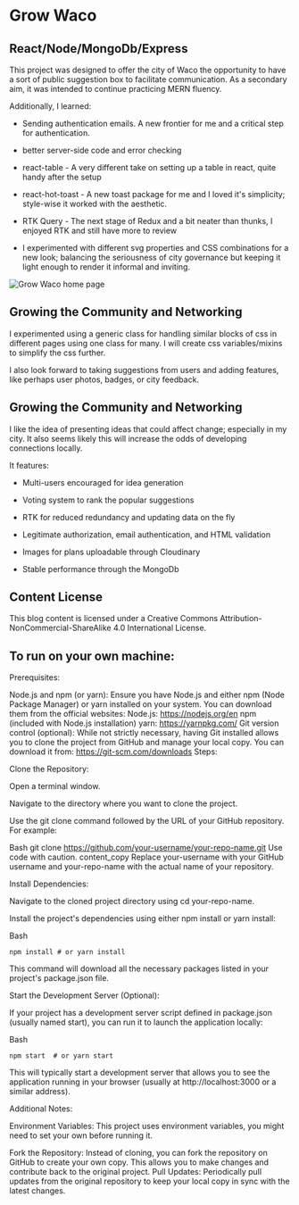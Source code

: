 # Grow Waco

## React/Node/MongoDb/Express

This project was designed to offer the city of Waco the opportunity to have a sort of public suggestion box to facilitate communication. As a secondary aim, it was intended to continue practicing MERN fluency.

Additionally, I learned:

- Sending authentication emails. A new frontier for me and a critical step for authentication.

- better server-side code and error checking

- react-table - A very different take on setting up a table in react, quite handy after the setup

- react-hot-toast - A new toast package for me and I loved it's simplicity; style-wise it worked with the aesthetic.

- RTK Query - The next stage of Redux and a bit neater than thunks, I enjoyed RTK and still have more to review

- I experimented with different svg properties and CSS combinations for a new look; balancing the seriousness of city governance but keeping it light enough to render it informal and inviting.

![Grow Waco home page](https://res.cloudinary.com/duysbh0j0/image/upload/v1718384342/iqpjsmvagyxcngfecjxx.png)

## Growing the Community and Networking

I experimented using a generic class for handling similar blocks of css in different pages using one class for many. I will create css variables/mixins to simplify the css further.

I also look forward to taking suggestions from users and adding features, like perhaps user photos, badges, or city feedback.

## Growing the Community and Networking

I like the idea of presenting ideas that could affect change; especially in my city. It also seems likely this will increase the odds of developing connections locally.

It features:

- Multi-users encouraged for idea generation

- Voting system to rank the popular suggestions

- RTK for reduced redundancy and updating data on the fly

- Legitimate authorization, email authentication, and HTML validation

- Images for plans uploadable through Cloudinary

- Stable performance through the MongoDb

## Content License

This blog content is licensed under a Creative Commons Attribution-NonCommercial-ShareAlike 4.0 International License.

## To run on your own machine:

Prerequisites:

Node.js and npm (or yarn): Ensure you have Node.js and either npm (Node Package Manager) or yarn installed on your system. You can download them from the official websites:
Node.js: https://nodejs.org/en
npm (included with Node.js installation)
yarn: https://yarnpkg.com/
Git version control (optional): While not strictly necessary, having Git installed allows you to clone the project from GitHub and manage your local copy. You can download it from: https://git-scm.com/downloads
Steps:

Clone the Repository:

Open a terminal window.

Navigate to the directory where you want to clone the project.

Use the git clone command followed by the URL of your GitHub repository. For example:

Bash
git clone https://github.com/your-username/your-repo-name.git
Use code with caution.
content_copy
Replace your-username with your GitHub username and your-repo-name with the actual name of your repository.

Install Dependencies:

Navigate to the cloned project directory using cd your-repo-name.

Install the project's dependencies using either npm install or yarn install:

Bash

`npm install # or yarn install`

This command will download all the necessary packages listed in your project's package.json file.

Start the Development Server (Optional):

If your project has a development server script defined in package.json (usually named start), you can run it to launch the application locally:

Bash

`npm start  # or yarn start`

This will typically start a development server that allows you to see the application running in your browser (usually at http://localhost:3000 or a similar address).

Additional Notes:

Environment Variables: This project uses environment variables, you might need to set your own before running it.

Fork the Repository: Instead of cloning, you can fork the repository on GitHub to create your own copy. This allows you to make changes and contribute back to the original project.
Pull Updates: Periodically pull updates from the original repository to keep your local copy in sync with the latest changes.
